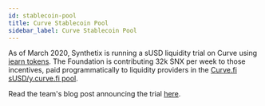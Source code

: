 ```yaml
---
id: stablecoin-pool
title: Curve Stablecoin Pool
sidebar_label: Curve Stablecoin Pool
---
```


As of March 2020, Synthetix is running a sUSD liquidity trial on Curve using <a href="https://iearn.finance/earn" class="link" target="_blank">iearn tokens</a>. The Foundation is contributing 32k SNX per week to those incentives, paid programmatically to liquidity providers in the  <a href="https://etherscan.io/token/0x2b645a6a426f22fb7954dc15e583e3737b8d1434" class="link" target="_blank">Curve.fi sUSD/y.curve.fi pool</a>.

Read the team's blog post announcing the trial <a href="https://blog.synthetix.io/susd-liquidity-trial-with-curve-iearn/" class="link" target="_blank">here</a>. 